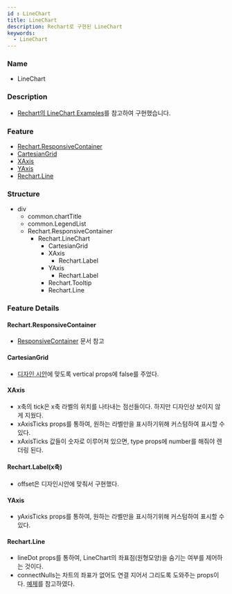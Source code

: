 ```yaml
---
id : LineChart
title: LineChart
description: Rechart로 구현된 LineChart
keywords:
  - LineChart
---
```


### Name
* LineChart

### Description
* [Rechart의 LineChart Examples](https://recharts.org/en-US/examples/SimpleLineChart)를 참고하여 구현했습니다.

### Feature
  - [Rechart.ResponsiveContainer](#Rechart.ResponsiveContainer)
  - [CartesianGrid](#CartesianGrid)
  - [XAxis](#XAxis)
  - [YAxis](#YAxis)
  - [Rechart.Line](#Rechart.Line)

### Structure
  - div
    - common.chartTitle
    - common.LegendList
    - Rechart.ResponsiveContainer
      - Rechart.LineChart
        - CartesianGrid
        - XAxis
          - Rechart.Label
        - YAxis
          - Rechart.Label
        - Rechart.Tooltip
        - Rechart.Line

### Feature Details

#### Rechart.ResponsiveContainer
- [ResponsiveContainer](https://recharts.org/en-US/api/ResponsiveContainer) 문서 참고

#### CartesianGrid
- [디자인 시안](https://zpl.io/2pGzZ7E)에 맞도록 vertical props에 false를 주었다.

#### XAxis
- x축의 tick은 x축 라벨의 위치를 나타내는 점선들이다. 하지만 디자인상 보이지 않게 지웠다.
- xAxisTicks props를 통하여, 원하는 라벨만을 표시하기위해 커스텀하여 표시할 수 있다.
- xAxisTicks 값들이 숫자로 이루어져 있으면, type props에 number를 해줘야 렌더링 된다.

#### Rechart.Label(x축)
- offset은 디자인시안에 맞춰서 구현했다.

#### YAxis
- yAxisTicks props를 통하여, 원하는 라벨만을 표시하기위해 커스텀하여 표시할 수 있다.

#### Rechart.Line
- lineDot props를 통하여, LineChart의 좌표점(원형모양)을 숨기는 여부를 제어하는 것이다.
- connectNulls는 차트의 좌표가 없어도 연결 지어서 그리도록 도와주는 props이다. [예제](https://recharts.org/en-US/examples/LineChartConnectNulls)를 참고하였다.
